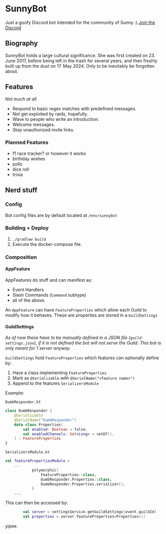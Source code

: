 # SunnyBot

Just a goofy Discord bot intended for the community of Sunny :)
[Join the Discord](https://discord.com/invite/sunny)

## Biography

SunnyBot holds a large cultural significance.
She was first created on 23. June 2017,
before being left in the trash for several years,
and then freshly built up from the dust on 17. May 2024.
Only to be inevitably be forgotten about.

## Features

*Not much at all*

- Respond to basic regex matches with predefined messages.
- Not get exploited by raids, hopefully.
- Wave to people who write an introduction.
- Welcome messages.
- Stop unauthorized invite links.

### Planned Features

- f1 race tracker? or however it works
- birthday wishes
- polls
- dice roll
- trivia

## Nerd stuff

### Config

Bot config files are by default located at `/env/sunnybot`

### Building + Deploy

1. `./gradlew build`
2. Execute the docker-compose file.

### Composition

#### AppFeature

AppFeatures do stuff and can manifest as:
- Event Handlers
- Slash Commands (`Command` subtype)
- all of the above.

An `AppFeature` can have `FeatureProperties` which allow each Guild to modify how it behaves.
These are properties are stored in a `GuildSettings`

#### GuildSettings

*As of now these have to be manually defined in a JSON file (`guild-settings.json`),
if it is not defined the bot will not serve the Guild.
This bot is only meant for 1 server anyway.*

`GuildSettings` hold `FeatureProperties` which features can optionally define by:
1. Have a class implementing `FeatureProperties`
2. Mark as `@Serializable` with `@SerialName("<feature name>")`
3. Append to the features `SerializersModule`

Example:

`DumbResponder.kt`
```kotlin
class DumbResponder {
    @Serializable
    @SerialName("DumbResponder")
    data class Properties(
        val enabled: Boolean = false,
        val enabledChannels: Set<Long> = setOf(),
    ) : FeatureProperties
}
```

`SerializersModule.kt`
```kotlin
val featurePropertiesModule = 
    ...
            polymorphic(
                FeatureProperties::class,
                DumbResponder.Properties::class,
                DumbResponder.Properties.serializer(),
            )
    ...
```

This can then be accessed by:
```kotlin
        val server = settingsService.getGuildSettings(event.guildId)
        val properties = server.featureProperties<Properties>()
```
yipee.